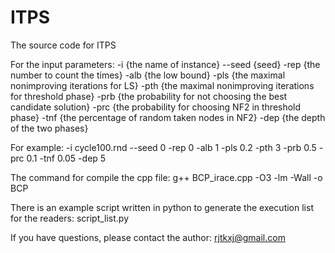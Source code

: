 # ITPS
The source code for ITPS

For the input parameters:
-i {the name of instance} --seed {seed} -rep {the number to count the times} -alb {the low bound} -pls {the maximal nonimproving iterations for LS} -pth {the maximal nonimproving iterations for threshold phase} -prb {the probability for not choosing the best candidate solution} -prc {the probability for choosing NF2 in threshold phase} -tnf {the percentage of random taken nodes in NF2} -dep {the depth of the two phases}

For example:
-i cycle100.rnd --seed 0 -rep 0  -alb 1 -pls 0.2 -pth 3 -prb 0.5 -prc 0.1 -tnf 0.05 -dep 5

The command for compile the cpp file: g++ BCP_irace.cpp -O3 -lm -Wall -o BCP


There is an example script written in python to generate the execution list for the readers: script_list.py

If you have questions, please contact the author: rjtkxj@gmail.com
